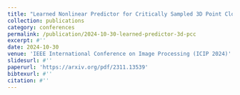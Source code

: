 ```yaml
---
title: "Learned Nonlinear Predictor for Critically Sampled 3D Point Cloud Attribute Compression"
collection: publications
category: conferences
permalink: /publication/2024-10-30-learned-predictor-3d-pcc
excerpt: #''
date: 2024-10-30
venue: 'IEEE International Conference on Image Processing (ICIP 2024)'
slidesurl: #''
paperurl: 'https://arxiv.org/pdf/2311.13539'
bibtexurl: #''
citation: #''
---
```

